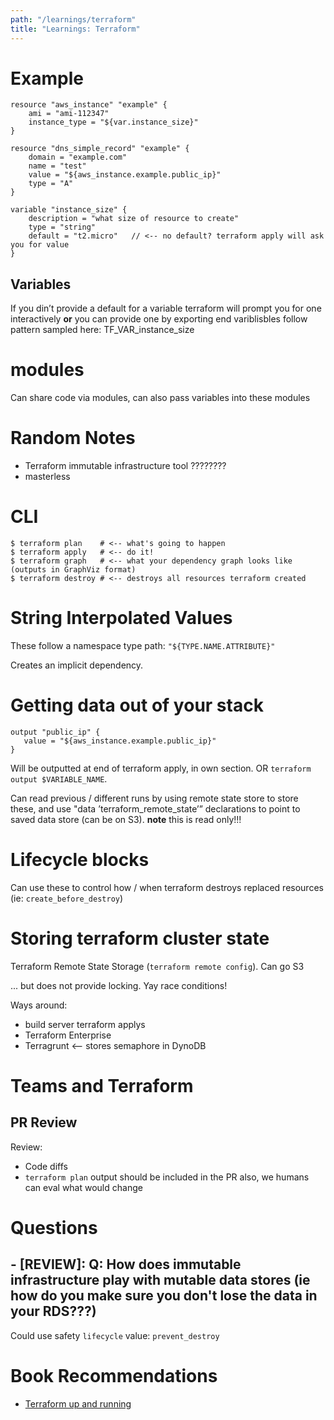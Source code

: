 ```yaml
---
path: "/learnings/terraform"
title: "Learnings: Terraform"
---
```


# Example

    resource "aws_instance" "example" {
        ami = "ami-112347"
        instance_type = "${var.instance_size}"
    }

    resource "dns_simple_record" "example" {
        domain = "example.com"
        name = "test"
        value = "${aws_instance.example.public_ip}"
        type = "A"
    }
    
    variable "instance_size" {
        description = "what size of resource to create"
        type = "string"
        default = "t2.micro"   // <-- no default? terraform apply will ask you for value
    }

## Variables

If you din’t provide a default for a variable terraform will prompt you for one interactively **or** you can provide one by exporting end variblisbles follow pattern sampled here: TF_VAR_instance_size
   
# modules

Can share code via modules, can also pass variables into these modules



# Random Notes

  * Terraform immutable infrastructure tool ????????
  * masterless
  
# CLI

    $ terraform plan    # <-- what's going to happen
    $ terraform apply   # <-- do it!
    $ terraform graph   # <-- what your dependency graph looks like (outputs in GraphViz format)
    $ terraform destroy # <-- destroys all resources terraform created
    
# String Interpolated Values

These follow a namespace type path: `"${TYPE.NAME.ATTRIBUTE}"`

Creates an implicit dependency.

# Getting data out of your stack

    output "public_ip" {
       value = "${aws_instance.example.public_ip}"
    }
    

Will be outputted at end of terraform apply, in own section. OR `terraform output $VARIABLE_NAME`.

Can read previous / different runs by using remote state store to store these, and use "data ’terraform_remote_state’”  declarations to point to saved data store (can be on S3). **note** this is read only!!!



# Lifecycle blocks

Can use these to control how / when terraform destroys replaced resources
(ie: `create_before_destroy`)


# Storing terraform cluster state

Terraform Remote State Storage (`terraform remote config`). Can go S3

... but does not provide locking. Yay race conditions!

Ways around:

  * build server terraform applys
  * Terraform Enterprise
  * Terragrunt <-- stores semaphore in DynoDB

# Teams and Terraform

## PR Review

Review:

  * Code diffs
  * `terraform plan` output should be included in the PR also, we humans can eval what would change

# Questions

## - [REVIEW]: Q: How does immutable infrastructure play with mutable data stores (ie how do you make sure you don't lose the data in your RDS???)

Could use safety `lifecycle` value: `prevent_destroy`

# Book Recommendations

  * [Terraform up and running](https://www.amazon.com/Terraform-Running-Writing-Infrastructure-Code-dp-1491977086/dp/1491977086/ref=as_li_ss_tl?_encoding=UTF8&me=&qid=1555897684&linkCode=ll1&tag=wilcodevelsol-20&linkId=4bccd7eb621e692a978599bfdf8302cc&language=en_US)
